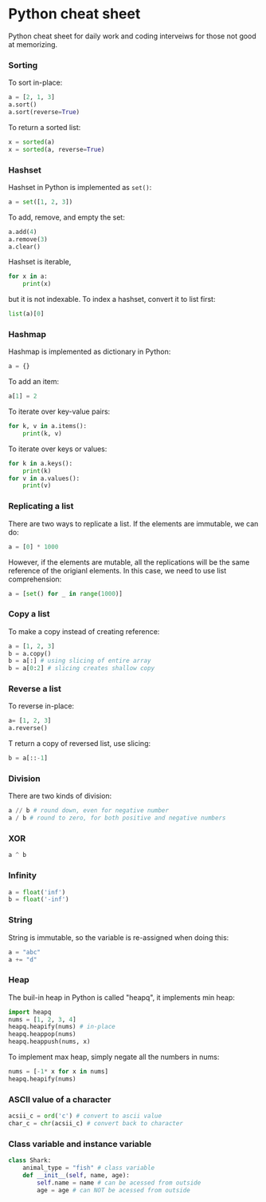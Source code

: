 # Python cheat sheet
Python cheat sheet for daily work and coding interveiws for those not good at memorizing.

### Sorting
To sort in-place:
```python
a = [2, 1, 3]
a.sort()
a.sort(reverse=True)
```
To return a sorted list:
```python
x = sorted(a)
x = sorted(a, reverse=True)
```

### Hashset
Hashset in Python is implemented as ```set()```:
```python
a = set([1, 2, 3])
```
To add, remove, and empty the set:
```python
a.add(4)
a.remove(3)
a.clear()
```
Hashset is iterable,
```python
for x in a:
    print(x)
```
but it is not indexable. To index a hashset, convert it to list first:
```python
list(a)[0]
```

### Hashmap
Hashmap is implemented as dictionary in Python:
```python
a = {}
```
To add an item:
```python
a[1] = 2
```
To iterate over key-value pairs:
```python
for k, v in a.items():
    print(k, v)
```
To iterate over keys or values:
```python
for k in a.keys():
    print(k)
for v in a.values():
    print(v)
```

### Replicating a list
There are two ways to replicate a list. If the elements are immutable, we can do:
```python
a = [0] * 1000
```
However, if the elements are mutable, all the replications will be the same reference of the origianl elements. In this case, we need to use list comprehension:
```python
a = [set() for _ in range(1000)]
```

### Copy a list
To make a copy instead of creating reference:
```python
a = [1, 2, 3]
b = a.copy()
b = a[:] # using slicing of entire array
b = a[0:2] # slicing creates shallow copy
```

### Reverse a list
To reverse in-place:
```python
a= [1, 2, 3]
a.reverse()
```
T return a copy of reversed list, use slicing:
```python
b = a[::-1]
```


### Division
There are two kinds of division:
```python
a // b # round down, even for negative number
a / b # round to zero, for both positive and negative numbers
```

### XOR
```python
a ^ b
```

### Infinity
```python
a = float('inf')
b = float('-inf')
```

### String
String is immutable, so the variable is re-assigned when doing this:
```python
a = "abc"
a += "d"
```

### Heap
The buil-in heap in Python is called "heapq", it implements min heap:
```python
import heapq
nums = [1, 2, 3, 4]
heapq.heapify(nums) # in-place
heapq.heappop(nums)
heapq.heappush(nums, x)
```
To implement max heap, simply negate all the numbers in nums:
```python
nums = [-1* x for x in nums]
heapq.heapify(nums)
```

### ASCII value of a character
```python
acsii_c = ord('c') # convert to ascii value
char_c = chr(acsii_c) # convert back to character
```

### Class variable and instance variable
```python
class Shark:
    animal_type = "fish" # class variable
    def __init__(self, name, age):
        self.name = name # can be acessed from outside
        age = age # can NOT be acessed from outside
```
